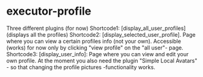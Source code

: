 # executor-profile

Three different plugins (for now)
Shortcode1: [display_all_user_profiles] (displays all the profiles)
Shortcode2: [display_selected_user_profile]. Page where you can view a certain profiles info (not your own). Accessible (works) for now
only by clicking "view profile" on the "all user"- page.
Shortcode3: [display_user_info]: Page where you can view and edit your own profile.
At the moment you also need the plugin "Simple Local Avatars" - so that changing the profile pictures -functionality works.
